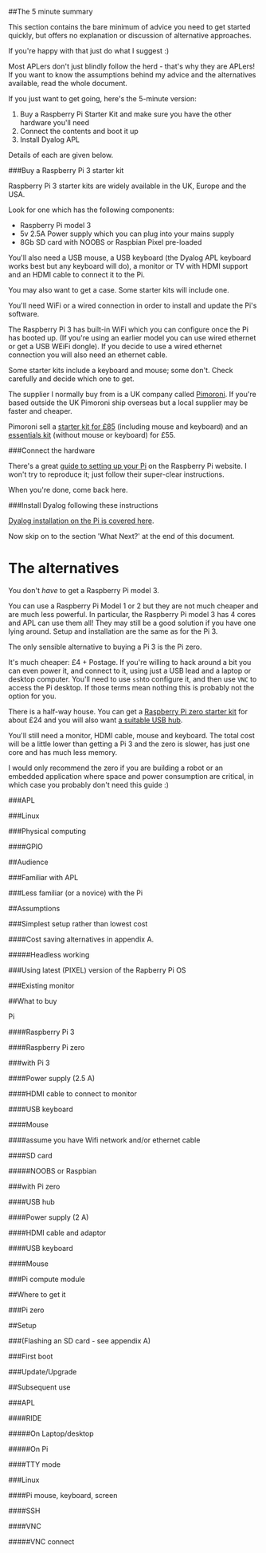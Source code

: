 
##The 5 minute summary

This section contains the bare minimum of advice you need to get started quickly,
but offers no explanation or discussion of alternative approaches. 

If you're happy with that just do what I suggest :) 

Most APLers don't just blindly follow the herd - that's why they are APLers!
If you want to know the assumptions behind my advice and the alternatives available, read the whole document. 

If you just want to get going, here's the 5-minute version: 

  1. Buy a Raspberry Pi Starter Kit and make sure you have the other hardware you'll need 
  2. Connect the contents and boot it up 
  3. Install Dyalog APL 

Details of each are given below.

###Buy a Raspberry Pi 3 starter kit

Raspberry Pi 3 starter kits are widely available in the UK, Europe and the USA. 

Look for one which has the following components: 

  * Raspberry Pi model 3 
  * 5v 2.5A Power supply which you can plug into your mains supply 
  * 8Gb SD card with NOOBS or Raspbian Pixel pre-loaded

You'll also need a USB mouse, a USB keyboard (the Dyalog APL keyboard works best but any keyboard will do), a monitor or TV with HDMI support and an HDMI cable to connect it to the Pi. 

You may also want to get a case. Some starter kits will include one. 

You'll need WiFi or a wired connection in order to install and update the Pi's software. 

The Raspberry Pi 3 has built-in WiFi which you can configure once the Pi has booted up.
(If you're using an earlier model you can use wired ethernet or get a USB WEiFi dongle).
If you decide to use a wired ethernet connection you will also need an ethernet cable. 

Some starter kits include a keyboard and mouse; some don't. Check carefully and decide which one to get. 

The supplier I normally buy from is a UK company called [Pimoroni](https://shop.pimoroni.com/).
If you're based outside the UK Pimoroni ship overseas but a local supplier may be faster and cheaper. 

Pimoroni sell a [starter kit for £85](https://shop.pimoroni.com/products/raspberry-pi-3-starter-kit)
(including mouse and keyboard) and
an [essentials kit](https://shop.pimoroni.com/products/raspberry-pi-3-essentials-kit) (without mouse or keyboard)
for £55. 

###Connect the hardware

There's a great [guide to setting up your Pi](https://www.raspberrypi.org/learning/hardware-guide/) on the Raspberry
Pi website. I won't try to reproduce it; just follow their super-clear instructions.

When you're done, come back here.


###Install Dyalog following these instructions

[Dyalog installation on the Pi is covered here](http://packages.dyalog.com/).

Now skip on to the section 'What Next?' at the end of this document.

# The alternatives

You don't *have* to get a Raspberry Pi model 3.

You can use a Raspberry Pi Model 1 or 2 but they are not much cheaper and are much less powerful. In particular, the
Raspberry Pi model 3 has 4 cores and APL can use them all! They may still be a good solution
if you have one lying around. Setup and installation are the same as for the Pi 3.

The only sensible alternative to buying a Pi 3 is the Pi zero.

It's much cheaper: £4 + Postage. If you're willing to hack around a bit you can even power it, and connect to it,
using just a USB lead and a laptop or desktop computer. You'll need to use `ssh`to configure it, and then use `VNC`
to access the Pi desktop. If those terms mean nothing this is probably not the option for you.
 
There is a half-way house. You can get
a [Raspberry Pi zero starter kit](https://shop.pimoroni.com/products/pi-zero-complete-starter-kit) for about £24 and you
will also want
[a suitable USB hub](https://shop.pimoroni.com/products/three-port-usb-hub-with-ethernet-and-microb-connector).

You'll still need a monitor, HDMI cable, mouse and keyboard. The total cost will be a little lower than getting a Pi 3
and the zero is slower, has just one core and has much less memory.

I would only recommend the zero if you are building a robot or an embedded application where space and power
consumption are critical, in which case you probably don't need this guide :) 




###APL



###Linux



###Physical computing



####GPIO



##Audience



###Familiar with APL



###Less familiar (or a novice) with the Pi



##Assumptions



###Simplest setup rather than lowest cost



####Cost saving alternatives in appendix A.



#####Headless working



###Using latest (PIXEL) version of the Rapberry Pi OS



###Existing monitor



##What to buy



Pi 


####Raspberry Pi 3



####Raspberry Pi zero



###with Pi 3



####Power supply (2.5 A)



####HDMI cable to connect to monitor



####USB keyboard



####Mouse



####assume you have Wifi network and/or ethernet cable



####SD card



#####NOOBS or Raspbian



###with Pi zero



####USB hub



####Power supply (2 A)



####HDMI cable and adaptor



####USB keyboard



####Mouse



###Pi compute module



##Where to get it



###Pi zero



##Setup



###(Flashing an SD card - see appendix A)



###First boot



###Update/Upgrade



##Subsequent use



###APL



####RIDE



#####On Laptop/desktop



#####On Pi



####TTY mode



###Linux



####Pi mouse, keyboard, screen



####SSH



####VNC



#####VNC connect

